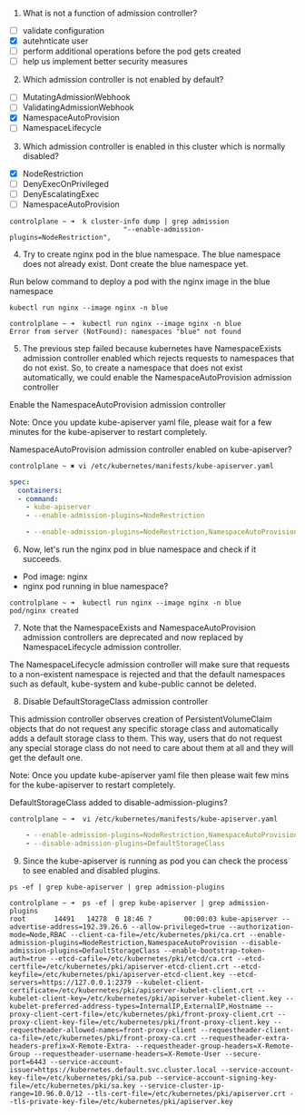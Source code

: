 1. What is not a function of admission controller?
- [ ] validate configuration
- [x] autehnticate user
- [ ] perform additional operations before the pod gets created
- [ ] help us implement better security measures

2. Which admission controller is not enabled by default?
- [ ] MutatingAdmissionWebhook
- [ ] ValidatingAdmissionWebhook
- [x] NamespaceAutoProvision
- [ ] NamespaceLifecycle

3. Which admission controller is enabled in this cluster which is normally disabled?
- [x] NodeRestriction
- [ ] DenyExecOnPrivileged
- [ ] DenyEscalatingExec
- [ ] NamespaceAutoProvision

```shell
controlplane ~ ➜  k cluster-info dump | grep admission
                            "--enable-admission-plugins=NodeRestriction",
```

4. Try to create nginx pod in the blue namespace. The blue namespace does not already exist. Dont create the blue namespace yet.

Run below command to deploy a pod with the nginx image in the blue namespace

```shell
kubectl run nginx --image nginx -n blue
```

```shell
controlplane ~ ➜  kubectl run nginx --image nginx -n blue
Error from server (NotFound): namespaces "blue" not found
```

5. The previous step failed because kubernetes have NamespaceExists admission controller enabled which rejects requests to namespaces that do not exist. So, to create a namespace that does not exist automatically, we could enable the NamespaceAutoProvision admission controller

Enable the NamespaceAutoProvision admission controller

Note: Once you update kube-apiserver yaml file, please wait for a few minutes for the kube-apiserver to restart completely.

NamespaceAutoProvision admission controller enabled on kube-apiserver?

```shell
controlplane ~ ✖ vi /etc/kubernetes/manifests/kube-apiserver.yaml
```

```yaml
spec:
  containers:
  - command:
    - kube-apiserver
    - --enable-admission-plugins=NodeRestriction

    - --enable-admission-plugins=NodeRestriction,NamespaceAutoProvision
```

6. Now, let's run the nginx pod in blue namespace and check if it succeeds.
- Pod image: nginx
- nginx pod running in blue namespace?

```shell
controlplane ~ ➜  kubectl run nginx --image nginx -n blue
pod/nginx created
```

7. Note that the NamespaceExists and NamespaceAutoProvision admission controllers are deprecated and now replaced by NamespaceLifecycle admission controller.

The NamespaceLifecycle admission controller will make sure that requests
to a non-existent namespace is rejected and that the default namespaces such as
default, kube-system and kube-public cannot be deleted.

8. Disable DefaultStorageClass admission controller

This admission controller observes creation of PersistentVolumeClaim objects that do not request any specific storage class and automatically adds a default storage class to them. This way, users that do not request any special storage class do not need to care about them at all and they will get the default one.

Note: Once you update kube-apiserver yaml file then please wait few mins for the kube-apiserver to restart completely.


DefaultStorageClass added to disable-admission-plugins?

```shell
controlplane ~ ➜  vi /etc/kubernetes/manifests/kube-apiserver.yaml 
```

```yaml
    - --enable-admission-plugins=NodeRestriction,NamespaceAutoProvision
    - --disable-admission-plugins=DefaultStorageClass
```

9. Since the kube-apiserver is running as pod you can check the process to see enabled and disabled plugins.

```shell
ps -ef | grep kube-apiserver | grep admission-plugins
```

```shell
controlplane ~ ➜  ps -ef | grep kube-apiserver | grep admission-plugins
root       14491   14278  0 18:46 ?        00:00:03 kube-apiserver --advertise-address=192.39.26.6 --allow-privileged=true --authorization-mode=Node,RBAC --client-ca-file=/etc/kubernetes/pki/ca.crt --enable-admission-plugins=NodeRestriction,NamespaceAutoProvision --disable-admission-plugins=DefaultStorageClass --enable-bootstrap-token-auth=true --etcd-cafile=/etc/kubernetes/pki/etcd/ca.crt --etcd-certfile=/etc/kubernetes/pki/apiserver-etcd-client.crt --etcd-keyfile=/etc/kubernetes/pki/apiserver-etcd-client.key --etcd-servers=https://127.0.0.1:2379 --kubelet-client-certificate=/etc/kubernetes/pki/apiserver-kubelet-client.crt --kubelet-client-key=/etc/kubernetes/pki/apiserver-kubelet-client.key --kubelet-preferred-address-types=InternalIP,ExternalIP,Hostname --proxy-client-cert-file=/etc/kubernetes/pki/front-proxy-client.crt --proxy-client-key-file=/etc/kubernetes/pki/front-proxy-client.key --requestheader-allowed-names=front-proxy-client --requestheader-client-ca-file=/etc/kubernetes/pki/front-proxy-ca.crt --requestheader-extra-headers-prefix=X-Remote-Extra- --requestheader-group-headers=X-Remote-Group --requestheader-username-headers=X-Remote-User --secure-port=6443 --service-account-issuer=https://kubernetes.default.svc.cluster.local --service-account-key-file=/etc/kubernetes/pki/sa.pub --service-account-signing-key-file=/etc/kubernetes/pki/sa.key --service-cluster-ip-range=10.96.0.0/12 --tls-cert-file=/etc/kubernetes/pki/apiserver.crt --tls-private-key-file=/etc/kubernetes/pki/apiserver.key
```

